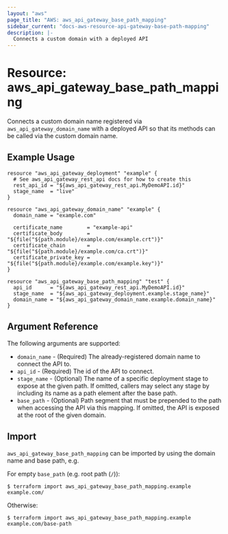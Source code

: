 ```yaml
---
layout: "aws"
page_title: "AWS: aws_api_gateway_base_path_mapping"
sidebar_current: "docs-aws-resource-api-gateway-base-path-mapping"
description: |-
  Connects a custom domain with a deployed API
---
```


# Resource: aws_api_gateway_base_path_mapping

Connects a custom domain name registered via `aws_api_gateway_domain_name`
with a deployed API so that its methods can be called via the
custom domain name.

## Example Usage

```hcl
resource "aws_api_gateway_deployment" "example" {
  # See aws_api_gateway_rest_api docs for how to create this
  rest_api_id = "${aws_api_gateway_rest_api.MyDemoAPI.id}"
  stage_name  = "live"
}

resource "aws_api_gateway_domain_name" "example" {
  domain_name = "example.com"

  certificate_name        = "example-api"
  certificate_body        = "${file("${path.module}/example.com/example.crt")}"
  certificate_chain       = "${file("${path.module}/example.com/ca.crt")}"
  certificate_private_key = "${file("${path.module}/example.com/example.key")}"
}

resource "aws_api_gateway_base_path_mapping" "test" {
  api_id      = "${aws_api_gateway_rest_api.MyDemoAPI.id}"
  stage_name  = "${aws_api_gateway_deployment.example.stage_name}"
  domain_name = "${aws_api_gateway_domain_name.example.domain_name}"
}
```

## Argument Reference

The following arguments are supported:

* `domain_name` - (Required) The already-registered domain name to connect the API to.
* `api_id` - (Required) The id of the API to connect.
* `stage_name` - (Optional) The name of a specific deployment stage to expose at the given path. If omitted, callers may select any stage by including its name as a path element after the base path.
* `base_path` - (Optional) Path segment that must be prepended to the path when accessing the API via this mapping. If omitted, the API is exposed at the root of the given domain.

## Import

`aws_api_gateway_base_path_mapping` can be imported by using the domain name and base path, e.g.

For empty `base_path` (e.g. root path (`/`)):

```
$ terraform import aws_api_gateway_base_path_mapping.example example.com/
```

Otherwise:

```
$ terraform import aws_api_gateway_base_path_mapping.example example.com/base-path
```
